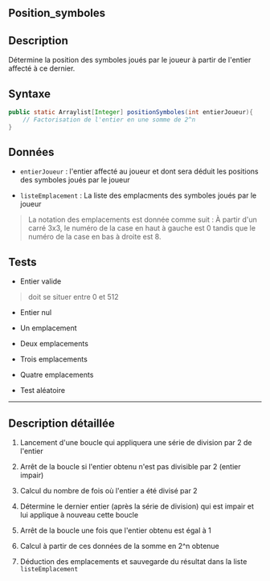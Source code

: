 ## Position_symboles

## Description

Détermine la position des symboles joués par le joueur à partir de l'entier affecté à ce dernier.

## Syntaxe

```java
public static Arraylist[Integer] positionSymboles(int entierJoueur){
    // Factorisation de l'entier en une somme de 2^n
}
```

## Données

- `entierJoueur` : l'entier affecté au joueur et dont sera déduit les positions des symboles joués par le joueur

- `listeEmplacement` : La liste des emplacments des symboles joués par le joueur

> La notation des emplacements est donnée comme suit : À partir d'un carré 3x3,  le numéro de la case en haut à gauche est 0 tandis que le numéro de la case en bas à droite est 8.

## Tests

- Entier valide 

> doit se situer entre 0 et 512

- Entier nul

- Un emplacement

- Deux emplacements

- Trois emplacements

- Quatre emplacements

- Test aléatoire

---

## Description détaillée

1. Lancement d'une boucle qui appliquera une série de division par 2 de l'entier

2. Arrêt de la boucle si l'entier obtenu n'est pas divisible par 2 (entier impair)

3. Calcul du nombre de fois où l'entier a été divisé par 2

4. Détermine le dernier entier (après la série de division) qui est impair et lui applique à nouveau cette boucle

5. Arrêt de la boucle une fois que l'entier obtenu est égal à 1

6. Calcul à partir de ces données de la somme en 2^n obtenue

7. Déduction des emplacements et sauvegarde du résultat dans la liste `listeEmplacement`

